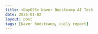 ```yaml
---
title: <Day095> Naver Boostcamp AI Tech
date: 2025-01-02
layout: post
tags: [Naver Boostcamp, daily report]
---
```

